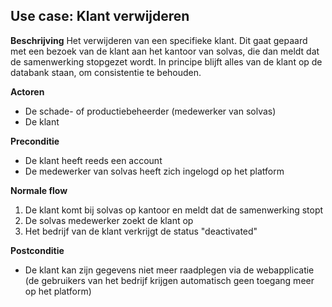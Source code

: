 ## Use case: Klant verwijderen

**Beschrijving**
Het verwijderen van een specifieke klant. Dit gaat gepaard met een bezoek van de klant aan het kantoor van solvas, die dan meldt dat de samenwerking stopgezet wordt. In principe blijft alles van de klant op de databank staan, om consistentie te behouden.

**Actoren**
- De schade- of productiebeheerder (medewerker van solvas)
- De klant

**Preconditie**
- De klant heeft reeds een account
- De medewerker van solvas heeft zich ingelogd op het platform

**Normale flow**
1. De klant komt bij solvas op kantoor en meldt dat de samenwerking stopt
2. De solvas medewerker zoekt de klant op
3. Het bedrijf van de klant verkrijgt de status "deactivated"

**Postconditie**
- De klant kan zijn gegevens niet meer raadplegen via de webapplicatie (de gebruikers van het bedrijf krijgen automatisch geen toegang meer op het platform)
